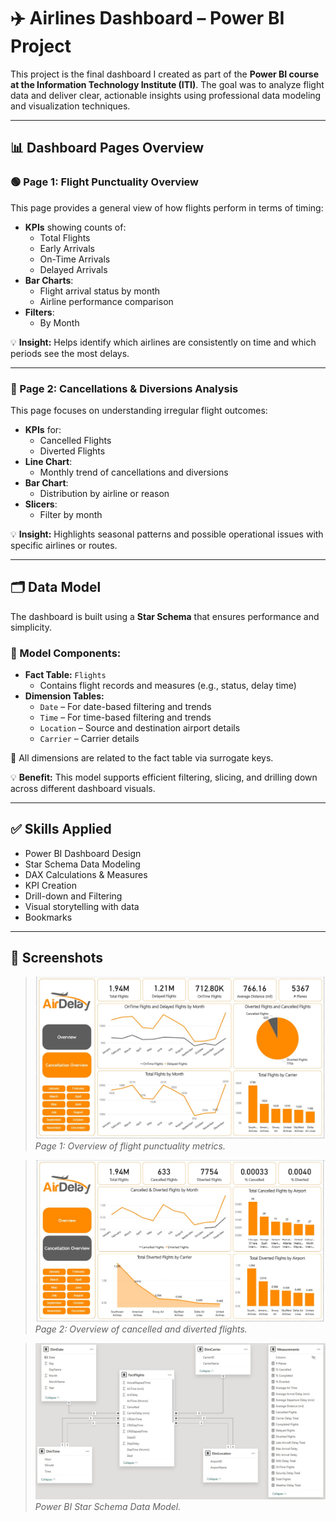 # ✈️ Airlines Dashboard – Power BI Project

This project is the final dashboard I created as part of the **Power BI course at the Information Technology Institute (ITI)**. The goal was to analyze flight data and deliver clear, actionable insights using professional data modeling and visualization techniques.

---

## 📊 Dashboard Pages Overview

### 🟢 Page 1: Flight Punctuality Overview

This page provides a general view of how flights perform in terms of timing:

- **KPIs** showing counts of:
  - Total Flights
  - Early Arrivals
  - On-Time Arrivals
  - Delayed Arrivals
- **Bar Charts**:
  - Flight arrival status by month
  - Airline performance comparison
- **Filters**:
  - By Month

💡 **Insight:** Helps identify which airlines are consistently on time and which periods see the most delays.

---

### 🔴 Page 2: Cancellations & Diversions Analysis

This page focuses on understanding irregular flight outcomes:

- **KPIs** for:
  - Cancelled Flights
  - Diverted Flights
- **Line Chart**:
  - Monthly trend of cancellations and diversions
- **Bar Chart**:
  - Distribution by airline or reason
- **Slicers**:
  - Filter by month

💡 **Insight:** Highlights seasonal patterns and possible operational issues with specific airlines or routes.

---

## 🗂️ Data Model

The dashboard is built using a **Star Schema** that ensures performance and simplicity.

### 📐 Model Components:

- **Fact Table:** `Flights`
  - Contains flight records and measures (e.g., status, delay time)
- **Dimension Tables:**
  - `Date` – For date-based filtering and trends
  - `Time` – For time-based filtering and trends
  - `Location` – Source and destination airport details
  - `Carrier` – Carrier details

🔗 All dimensions are related to the fact table via surrogate keys.

💡 **Benefit:** This model supports efficient filtering, slicing, and drilling down across different dashboard visuals.

---

## ✅ Skills Applied

- Power BI Dashboard Design
- Star Schema Data Modeling
- DAX Calculations & Measures
- KPI Creation
- Drill-down and Filtering
- Visual storytelling with data
- Bookmarks

---

## 📸 Screenshots

> ![Page 1 - Flight Punctuality](https://github.com/eslam556/Airline-Dashboard/blob/main/Page%201.jpg)
> *Page 1: Overview of flight punctuality metrics.*

> ![Page 2 - Disruptions](https://github.com/eslam556/Airline-Dashboard/blob/main/Page%202.jpg)
> *Page 2: Overview of cancelled and diverted flights.*

> ![Data Model](https://github.com/eslam556/Airline-Dashboard/blob/main/Data%20Model.jpg)
> *Power BI Star Schema Data Model.*
